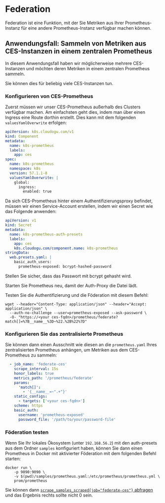 # Federation

Federation ist eine Funktion, mit der Sie Metriken aus Ihrer Prometheus-Instanz für eine andere Prometheus-Instanz verfügbar machen können.

## Anwendungsfall: Sammeln von Metriken aus CES-Instanzen in einem zentralen Prometheus

In diesem Anwendungsfall haben wir möglicherweise mehrere CES-Instanzen und möchten deren Metriken in einem zentralen Prometheus sammeln.

Sie können dies für beliebig viele CES-Instanzen tun.

### Konfigurieren von CES-Prometheus

Zuerst müssen wir unser CES-Prometheus außerhalb des Clusters verfügbar machen.
Am einfachsten geht dies, indem man über einen Ingress eine Route dorthin erstellt.
Dies kann mit dem folgenden `valuesYamlOverwrite` erfolgen:
```yaml
apiVersion: k8s.cloudogu.com/v1
kind: Component
metadata:
  name: k8s-prometheus
  labels:
    app: ces
spec:
  name: k8s-prometheus
  namespace: k8s
  version: 57.1.1-8
  valuesYamlOverwrite: |
    global:
      ingress:
        enabled: true
```

Da sich CES-Prometheus hinter einem Authentifizierungsproxy befindet, müssen wir einen Service-Account erstellen, indem wir einen Secret wie das Folgende anwenden:
```yaml
apiVersion: v1
kind: Secret
metadata:
  name: k8s-prometheus-auth-presets
  labels:
    app: ces
    k8s.cloudogu.com/component.name: k8s-prometheus
stringData:
  web.presets.yaml: |
    basic_auth_users:
      prometheus-exposed: bcrypt-hashed-password
```

Stellen Sie sicher, dass das Passwort mit bcrypt gehasht wird.

Starten Sie Prometheus neu, damit der Auth-Proxy die Datei lädt.

Testen Sie die Authentifizierung und die Föderation mit diesem Befehl:
```shell
wget --header="Content-Type: application/json" --header="Accept: application/json" \
  --auth-no-challenge --user=prometheus-exposed --ask-password \
  -O- "https://<your ces-fqdn>/prometheus/federate?match[]=%7B__name__%3D~%22.%2B%22%7D"
```

### Konfigurieren Sie das zentralisierte Prometheus

Sie können dann einen Ausschnitt wie diesen an die `prometheus.yaml` Ihres zentralisierten Prometheus anhängen, um Metriken aus dem CES-Prometheus zu sammeln:
```yaml
  - job_name: 'federate-ces'
    scrape_interval: 15s
    honor_labels: true
    metrics_path: '/prometheus/federate'
    params:
      'match[]':
        - '{__name__=~".+"}'
    static_configs:
      - targets: ['<your ces-fqdn>']
    scheme: https
    basic_auth:
      username: 'prometheus-exposed'
      password_file: '/path/to/your/password-file'
```

### Föderation testen

Wenn Sie Ihr lokales Ökosystem (unter `192.168.56.2`) mit den auth-presets aus dem Ordner `samples` konfiguriert haben,
können Sie dann einen Prometheus in Docker mit aktivierter Föderation mit dem folgenden Befehl starten:
```shell
docker run \
    -p 9090:9090 \
    -v $(pwd)/samples/prometheus.yaml:/etc/prometheus/prometheus.yml \
    prom/prometheus
```

Sie können dann [`scrape_samples_scraped{job="federate-ces"}` abfragen](http://localhost:9090/query?g0.expr=scrape_samples_scraped%7Bjob%3D%22federate-ces%22%7D) und das Ergebnis rechts sollte nicht 0 sein.